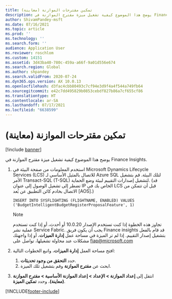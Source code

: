```yaml
---
title: تمكين مقترحات الموازنة (معاينة)
description: يوضح هذا الموضوع كيفية تشغيل ميزة مقترح الموازنة في Finance Insights.
author: ShivamPandey-msft
ms.date: 07/16/2021
ms.topic: article
ms.prod: ''
ms.technology: ''
ms.search.form: ''
audience: Application User
ms.reviewer: roschlom
ms.custom: 14151
ms.assetid: 3d43ba40-780c-459a-a66f-9a01d556e674
ms.search.region: Global
ms.author: shpandey
ms.search.validFrom: 2020-07-24
ms.dyn365.ops.version: AX 10.0.13
ms.openlocfilehash: d3fac4cbb80493c7cf94e3d9f4a4f544a749fb64
ms.sourcegitcommit: e42c7dd495829b0853cebdf827b86a7cf655cf86
ms.translationtype: HT
ms.contentlocale: ar-SA
ms.lasthandoff: 07/17/2021
ms.locfileid: "6638599"
---
```

# <a name="enable-budget-proposals-preview"></a>تمكين مقترحات الموازنة (معاينة)

[!include [banner](../includes/banner.md)]

يوضح هذا الموضوع كيفية تشغيل ميزة مقترح الموازنة في Finance Insights.

1. استخدم المعلومات من صفحة البيئة في Microsoft Dynamics Lifecycle Services (LCS) للاتصال بالمثيل الأساسي لـ Azure SQL لتلك البيئة. قم بتشغيل الأمر Transact-SQL (T-SQL) لتشغيل إصدارات التقييم لبيئة وضع الحماية. (قد تضطر إلى تشغيل الوصول إلى عنوان IP الخاص بك في LCS قبل أن تتمكن من الاتصال بخادم كائن التطبيق عن بُعد \[AOS\].)

    `INSERT INTO SYSFLIGHTING (FLIGHTNAME, ENABLED) VALUES ('BudgetIntelligentBudgetRegisterProposalFeature', 1)`

    > [!NOTE]
    > تجاوز هذه الخطوة إذا كنت تستخدم الإصدار 10.0.20 أو أحدث، أو إذا كنت تستخدم عملية نشر Service Fabric. يجب أن يكون فريق Finance insights قد قام بالفعل بتشغيل إصدار التقييم. إذا لم تر الميزة في مساحة عمل **إدارة الميزات**، أو إذا واجهتك مشكلات عند محاولة تشغيلها، تواصل على <fiap@microsoft.com>

2. افتح مساحة العمل **إدارة الميزات**، واتبع الخطوات التالية:

    1. حدد **التحقق من وجود تحديثات**.
    2. ابحث عن **مقترح الموازنة** وقم بتشغيل تلك الميزة.

3. انتقل إلى **إعداد الموازنة \> الإعداد \> إعداد الموازنة الأساسية \> مقترح الموازنة (معاينة)**، وحدد **تمكين الميزة**.

[!INCLUDE[footer-include](../../includes/footer-banner.md)]
